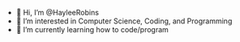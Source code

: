 - 👋 Hi, I’m @HayleeRobins
- 👀 I’m interested in Computer Science, Coding, and Programming
- 🌱 I’m currently learning how to code/program
<!---
HayleeRobins/HayleeRobins is a ✨ special ✨ repository because its `README.md` (this file) appears on your GitHub profile.
You can click the Preview link to take a look at your changes.
--->

